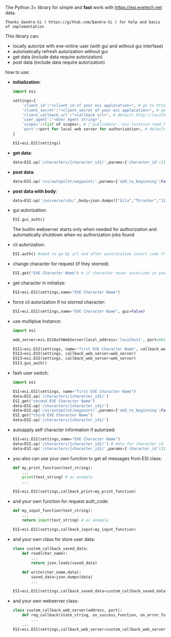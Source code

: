 The Python 3+ library for simple and **fast** work with https://esi.evetech.net data.

`Thanks Qandra-Si ( https://github.com/Qandra-Si ) for help and basis of implementation`

This library can: 
- locally autorize with eve-online user (with gui and without gui interfase)
- automatically refresh autorization without gui
- get data (include data require autorization)
- post data (include data require autorization)

how to use:

- **initialization**:
	```python
	import esi

	settings={
		'client_id':"<client_id of your esi applocation>", # go to https://developers.eveonline.com/ create app and get Client ID
		'client_secret':"<client_secret of your esi applocation>", # go to https://developers.eveonline.com/ create app and get Secret Key
		'client_callback_url':"<callback url>", # default http://localhost:8635/ need to be same as in your app in https://developers.eveonline.com/
		'user_agent':"<User Agent string>",
		'scopes':<list of scopes>, # ['publicData','esi-location.read_location.v1',...etc.]
		'port':<port for local web server for authorization>, # default 8635
	}

	ESI=esi.ESI(settings)
	```
	
- **get data**:
	```python
	data=ESI.op('/characters/{character_id}/',params={'character_id':2117005244})
	```
	
- **post data**:
	```python
	data=ESI.op('/ui/autopilot/waypoint/',params={'add_to_beginning':False, 'clear_other_waypoints':False, 'destination_id':30000142}, post=True)
	```
	
- **post data with body**:
	```python
	data=ESI.op('/universe/ids/',body=json.dumps(["Gila","Thrasher","Jita","CCP Alpha"]))
	```

- gui autorization:
	```python
	ESI.gui_auth()
	```
	The builtin webserver starts only when needed for authorization and automatically shutdown when no authorization jobs found
	
- cli autorization:
	```python
	ESI.auth() #need to go by url and after autorization insert code from url (http://localhost:8635/?code=<requested_code>&state=...)
	```
	
- change character for request (if they storred):
	```python
	ESI.get("EVE Character Name") # if character never autorized in your program - ESI.gui_auth() or ESI.auth() calls automatically for login
	```
	
- get character in initialize:
	```python
	ESI=esi.ESI(settings,name="EVE Character Name")
	```
	
- force cli autorization if no storred character:
	```python
	ESI=esi.ESI(settings,name="EVE Character Name", gui=False)
	```
	
- use multiplue instance:
	```python
	import esi
	
	web_server=esi.ESIAuthWebServer(local_address='localhost', port=8635) # make one instance of webserver for all ESI instances
	
	ESI1=esi.ESI(settings, name="first EVE Character Name", callback_web_server=web_server)
	ESI2=esi.ESI(settings, callback_web_server=web_server)
	ESI3=esi.ESI(settings, callback_web_server=web_server)
	ESI3.gui_auth()
	```

- fash user switch:
	```python
	import esi
	
	ESI=esi.ESI(settings, name="first EVE Character Name")
	data=ESI.op('/characters/{character_id}/')
	ESI.get("second EVE Character Name")
	data=ESI.op('/characters/{character_id}/')
	data=ESI.op('/ui/autopilot/waypoint/',params={'add_to_beginning':False, 'clear_other_waypoints':False, 'destination_id':30000142}, post=True)
	ESI.get("third EVE Character Name")
	data=ESI.op('/characters/{character_id}/')
	```
	
- autoapply self character information if autorized:
	```python
	ESI=esi.ESI(settings,name="EVE Character Name")
	data=ESI.op('/characters/{character_id}/') # data for character_id with "EVE Character Name" name
	data=ESI.op('/characters/{character_id}/',params={'character_id':2117005244}) # data for character_id: 2117005244
	```
	
- you also can use your own function to get all messages from ESI class:
	```python
	def my_print_function(text_string):
		...
		print(text_string) # as example
		...
		
	ESI=esi.ESI(settings,callback_print=my_print_function)
	```
	
- and your own function for request auth_code:
	```python
	def my_input_function(text_string):
		...
		return input(text_string) # as example
		
	ESI=esi.ESI(settings,callback_input=my_input_function)
	```
	
- and your own class for store user data:
	```python
	class custom_callback_saved_data:
		def read(char_name):
			...
			return json.loads(saved_data)

		def write(char_name,data):
			saved_data=json.dumps(data)
			...
		
	ESI=esi.ESI(settings,callback_saved_data=custom_callback_saved_data)
	```
	
- and your own webserver class:
	```python
	class custom_callback_web_server(address, port):
		def reg_callback(state_string, on_success_function, on_error_function):
			...
		...
	ESI=esi.ESI(settings,callback_web_server=custom_callback_web_server)
	```
